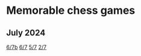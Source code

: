 # Memorable chess games

## July 2024

[6/7b](https://lichess.org/Ga2fnE5T/white#49)
[6/7](https://lichess.org/hz1gXYan/white#58)
[5/7](https://lichess.org/D6SmVO8w/white#55)
[2/7](https://lichess.org/sq33qj68/black#70)
